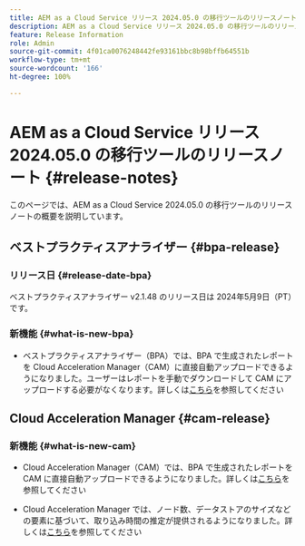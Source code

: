 ```yaml
---
title: AEM as a Cloud Service リリース 2024.05.0 の移行ツールのリリースノート
description: AEM as a Cloud Service リリース 2024.05.0 の移行ツールのリリースノート
feature: Release Information
role: Admin
source-git-commit: 4f01ca0076248442fe93161bbc8b98bffb64551b
workflow-type: tm+mt
source-wordcount: '166'
ht-degree: 100%

---
```


# AEM as a Cloud Service リリース 2024.05.0 の移行ツールのリリースノート {#release-notes}

このページでは、AEM as a Cloud Service 2024.05.0 の移行ツールのリリースノートの概要を説明しています。

## ベストプラクティスアナライザー {#bpa-release}

### リリース日 {#release-date-bpa}

ベストプラクティスアナライザー v2.1.48 のリリース日は 2024年5月9日（PT）です。

### 新機能 {#what-is-new-bpa}

* ベストプラクティスアナライザー（BPA）では、BPA で生成されたレポートを Cloud Acceleration Manager（CAM）に直接自動アップロードできるようになりました。ユーザーはレポートを手動でダウンロードして CAM にアップロードする必要がなくなります。詳しくは[こちら](https://experienceleague.adobe.com/ja/docs/experience-manager-cloud-service/content/migration-journey/cloud-migration/best-practices-analyzer/using-best-practices-analyzer)を参照してください

## Cloud Acceleration Manager {#cam-release}

### 新機能 {#what-is-new-cam}

* Cloud Acceleration Manager（CAM）では、BPA で生成されたレポートを CAM に直接自動アップロードできるようになりました。詳しくは[こちら](https://experienceleague.adobe.com/ja/docs/experience-manager-cloud-service/content/migration-journey/cloud-acceleration-manager/using-cam/cam-readiness-phase#best-practices-analysis)を参照してください

* Cloud Acceleration Manager では、ノード数、データストアのサイズなどの要素に基づいて、取り込み時間の推定が提供されるようになりました。詳しくは[こちら](https://experienceleague.adobe.com/ja/docs/experience-manager-cloud-service/content/migration-journey/cloud-migration/content-transfer-tool/ingesting-content)を参照してください

